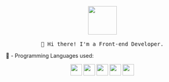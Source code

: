 <p align="center">
  <img src="https://i.pinimg.com/originals/b3/9b/16/b39b168a37a070bdc9d96eb125bd4e20.gif" width="75px">
  <br><br>
  <samp>
    👋 Hi there! I'm a Front-end Developer.
  </samp>
</p>

👨‍ - Programming Languages used:

<div align="center">
  <img src='https://github.com/str0ng1/str0ng1/blob/master/images/js.svg' width='30' />
  <img src='https://github.com/str0ng1/str0ng1/blob/master/images/python.svg' height='30' />
  <img src='https://github.com/str0ng1/str0ng1/blob/master/images/c-original.svg' width='30' />
  <img src='https://github.com/str0ng1/str0ng1/blob/master/images/html.svg' width='30' />
  <img src='https://github.com/str0ng1/str0ng1/blob/master/images/css.svg' width='30' />
</div>
